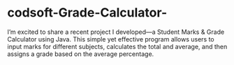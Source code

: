# codsoft-Grade-Calculator-
I’m excited to share a recent project I developed—a Student Marks &amp; Grade Calculator using Java. This simple yet effective program allows users to input marks for different subjects, calculates the total and average, and then assigns a grade based on the average percentage.
